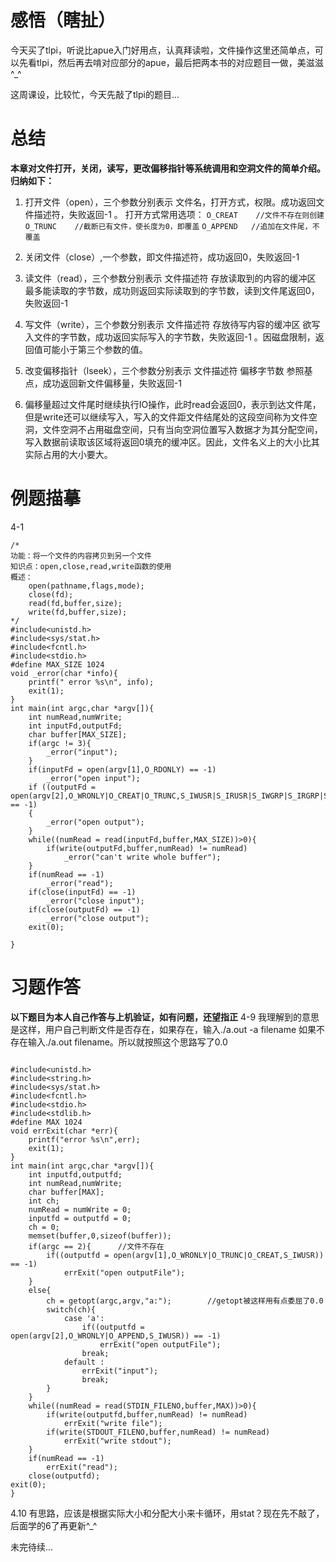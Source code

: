 # 感悟（瞎扯）
今天买了tlpi，听说比apue入门好用点，认真拜读啦，文件操作这里还简单点，可以先看tlpi，然后再去啃对应部分的apue，最后把两本书的对应题目一做，美滋滋^_^

这周课设，比较忙，今天先敲了tlpi的题目...

# 总结
**本章对文件打开，关闭，读写，更改偏移指针等系统调用和空洞文件的简单介绍。归纳如下：**
1. 打开文件（open），三个参数分别表示 文件名，打开方式，权限。成功返回文件描述符，失败返回-1 。
打开方式常用选项：
`O_CREAT	//文件不存在则创建`
`O_TRUNC	//截断已有文件，使长度为0，即覆盖`
`O_APPEND	//追加在文件尾，不覆盖`

2. 关闭文件（close）,一个参数，即文件描述符，成功返回0，失败返回-1

3. 读文件（read），三个参数分别表示 文件描述符 存放读取到的内容的缓冲区 最多能读取的字节数，成功则返回实际读取到的字节数，读到文件尾返回0，失败返回-1

4. 写文件（write），三个参数分别表示 文件描述符 存放待写内容的缓冲区 欲写入文件的字节数，成功返回实际写入的字节数，失败返回-1 。因磁盘限制，返回值可能小于第三个参数的值。

5. 改变偏移指针（lseek），三个参数分别表示 文件描述符 偏移字节数 参照基点，成功返回新文件偏移量，失败返回-1

6. 偏移量超过文件尾时继续执行IO操作，此时read会返回0，表示到达文件尾，但是write还可以继续写入，写入的文件距文件结尾处的这段空间称为文件空洞，文件空洞不占用磁盘空间，只有当向空洞位置写入数据才为其分配空间，写入数据前读取该区域将返回0填充的缓冲区。因此，文件名义上的大小比其实际占用的大小要大。

# 例题描摹
4-1
```
/*
功能：将一个文件的内容拷贝到另一个文件
知识点：open,close,read,write函数的使用
概述：
	open(pathname,flags,mode);
	close(fd);
	read(fd,buffer,size);
	write(fd,buffer,size);
*/
#include<unistd.h>
#include<sys/stat.h>
#include<fcntl.h>
#include<stdio.h>
#define MAX_SIZE 1024
void _error(char *info){
	printf(" error %s\n", info);
	exit(1);
}
int main(int argc,char *argv[]){
	int numRead,numWrite;
	int inputFd,outputFd;
	char buffer[MAX_SIZE];
	if(argc != 3){
		_error("input");
	}
	if(inputFd = open(argv[1],O_RDONLY) == -1)
		_error("open input");
	if ((outputFd = open(argv[2],O_WRONLY|O_CREAT|O_TRUNC,S_IWUSR|S_IRUSR|S_IWGRP|S_IRGRP|S_IWOTH|S_IROTH)) == -1)
	{
		_error("open output");
	}
	while((numRead = read(inputFd,buffer,MAX_SIZE))>0){
		if(write(outputFd,buffer,numRead) != numRead)
			_error("can't write whole buffer");
	}
	if(numRead == -1)
		_error("read");
	if(close(inputFd) == -1)
		_error("close input");
	if(close(outputFd) == -1)
		_error("close output");
	exit(0);

}
```

# 习题作答
**以下题目为本人自己作答与上机验证，如有问题，还望指正**
4-9
我理解到的意思是这样，用户自己判断文件是否存在，如果存在，输入./a.out -a filename 如果不存在输入./a.out filename。所以就按照这个思路写了0.0
```

#include<unistd.h>
#include<string.h>
#include<sys/stat.h>
#include<fcntl.h>
#include<stdio.h>
#include<stdlib.h>
#define MAX 1024
void errExit(char *err){
	printf("error %s\n",err);
	exit(1);
}
int main(int argc,char *argv[]){
	int inputfd,outputfd;
	int numRead,numWrite;
	char buffer[MAX];
	int ch;
	numRead = numWrite = 0;
	inputfd = outputfd = 0;
	ch = 0;
	memset(buffer,0,sizeof(buffer));		
	if(argc == 2){		//文件不存在
		if((outputfd = open(argv[1],O_WRONLY|O_TRUNC|O_CREAT,S_IWUSR)) == -1)
			errExit("open outputFile");
	}
	else{
		ch = getopt(argc,argv,"a:");		//getopt被这样用有点委屈了0.0
		switch(ch){
			case 'a':
				if((outputfd = open(argv[2],O_WRONLY|O_APPEND,S_IWUSR)) == -1)
					errExit("open outputFile");
				break;
			default :
				errExit("input");
				break;
		}
	}
	while((numRead = read(STDIN_FILENO,buffer,MAX))>0){
		if(write(outputfd,buffer,numRead) != numRead)
			errExit("write file");
		if(write(STDOUT_FILENO,buffer,numRead) != numRead)
			errExit("write stdout");
	}
	if(numRead == -1)
		errExit("read");
	close(outputfd);
exit(0);
}
```
4.10
有思路，应该是根据实际大小和分配大小来卡循环，用stat？现在先不敲了，后面学的6了再更新^_^

未完待续...